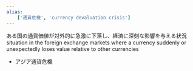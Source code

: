 ```yaml
---
alias:
    ['通貨危機', 'currency devaluation crisis']
---
```

ある国の通貨価値が対外的に急激に下落し、経済に深刻な影響を与える状況
situation in the foreign exchange markets where a currency suddenly or unexpectedly loses value relative to other currencies
- アジア通貨危機